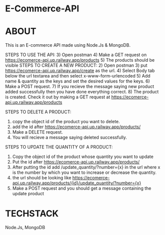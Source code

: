 # E-Commerce-API
# ABOUT
This is an E-commerce API made using Node.Js & MongoDB. 

STEPS TO USE THE API:
3) Open postman
4) Make a GET request on https://ecomerce-api.up.railway.app/products
5) The products should be visible
STEPS TO CREATE A NEW PRODUCT: 
2) Open postman
3) put https://ecomerce-api.up.railway.app/create as the url. 
4) Select Body tab below the url textarea and then select x-www-form-urlencoded
5) Add name & quantity as the keys and set the desired values for the keys.
6) Make a POST request.
7) If you recieve the message saying new product added successfully then you have done everything correct.
8) The product is created. Check it out by making a GET request at https://ecomerce-api.up.railway.app/products

STEPS TO DELETE A PRODUCT:
1) copy the object id of the product you want to delete.
2) add the id after https://ecomerce-api.up.railway.app/products/
3) Make a DELETE request.
4) You will recieve a message saying deleted successfully.

STEPS TO UPDATE THE QUANTITY OF A PRODUCT:
1) Copy the object id of the product whose quantity you want to update
2) Put the id after https://ecomerce-api.up.railway.app/products/
3) After putting the id add /update_quantity/?number={x} in the url where x is the number by which you want to increase or decrease the quantity.
4) the url should be looking like https://ecomerce-api.up.railway.app/products/{id}/update_quantity/?number={x}
5) Make a POST request and you should get a message containing the update product


# TECHSTACK
Node.Js, MongoDB
